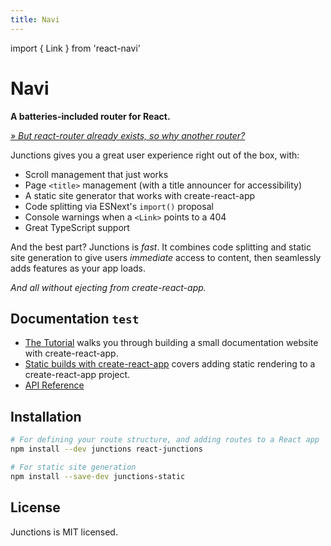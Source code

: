 ```yaml
---
title: Navi
---
```

import { Link } from 'react-navi'

Navi
====

**A batteries-included router for React.**

*[&raquo; But react-router already exists, so why another router?](/why-another-router)*

Junctions gives you a great user experience right out of the box, with:

- Scroll management that just works
- Page `<title>` management (with a title announcer for accessibility)
- A static site generator that works with create-react-app
- Code splitting via ESNext's `import()` proposal
- Console warnings when a `<Link>` points to a 404
- Great TypeScript support

And the best part? Junctions is *fast*. It combines code splitting and static site generation to give users *immediate* access to content, then seamlessly adds features as your app loads.

*And all without ejecting from create-react-app.*


Documentation `test`
-------------

- [The Tutorial](/tutorial) walks you through building a small documentation website with create-react-app.
- [Static builds with create-react-app](/static-sites-with-create-react-app) covers adding static rendering to a create-react-app project.
- [API Reference](/api-reference)


Installation
------------

```bash
# For defining your route structure, and adding routes to a React app
npm install --dev junctions react-junctions

# For static site generation
npm install --save-dev junctions-static
```


License
-------

Junctions is MIT licensed.
